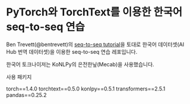 # PyTorch와 TorchText를 이용한 한국어 seq-to-seq 연습

Ben Trevett(@bentrevett)의 [seq-to-seq tutorial](https://github.com/bentrevett/pytorch-seq2seq)을 토대로 한국어 데이터셋(AI Hub 번역 데이터셋)을 이용한 seq-to-seq 연습 레포입니다.

한국어 토크나이저는 KoNLPy의 은전한닢(Mecab)을 사용했습니다.

사용 패키지

torch==1.4.0
torchtext==0.5.0
konlpy==0.5.1
transformers==2.5.1
pandas==0.25.2
